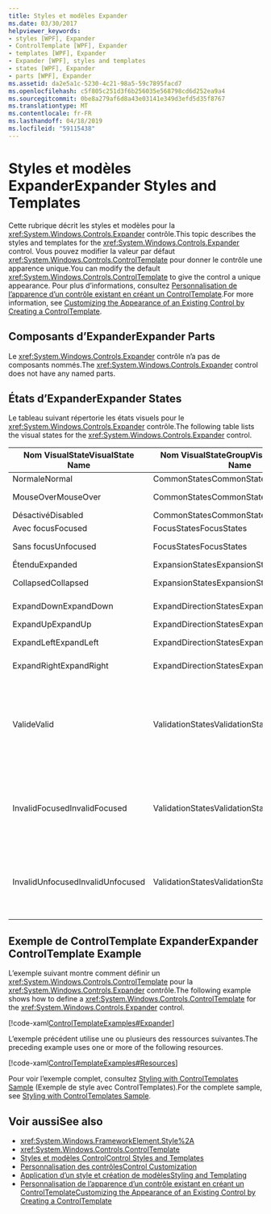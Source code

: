 ```yaml
---
title: Styles et modèles Expander
ms.date: 03/30/2017
helpviewer_keywords:
- styles [WPF], Expander
- ControlTemplate [WPF], Expander
- templates [WPF], Expander
- Expander [WPF], styles and templates
- states [WPF], Expander
- parts [WPF], Expander
ms.assetid: da2e5a1c-5230-4c21-98a5-59c7895facd7
ms.openlocfilehash: c5f805c251d3f6b256035e568798cd6d252ea9a4
ms.sourcegitcommit: 0be8a279af6d8a43e03141e349d3efd5d35f8767
ms.translationtype: MT
ms.contentlocale: fr-FR
ms.lasthandoff: 04/18/2019
ms.locfileid: "59115438"
---
```

# <a name="expander-styles-and-templates"></a><span data-ttu-id="6ab66-102">Styles et modèles Expander</span><span class="sxs-lookup"><span data-stu-id="6ab66-102">Expander Styles and Templates</span></span>
<span data-ttu-id="6ab66-103">Cette rubrique décrit les styles et modèles pour la <xref:System.Windows.Controls.Expander> contrôle.</span><span class="sxs-lookup"><span data-stu-id="6ab66-103">This topic describes the styles and templates for the <xref:System.Windows.Controls.Expander> control.</span></span> <span data-ttu-id="6ab66-104">Vous pouvez modifier la valeur par défaut <xref:System.Windows.Controls.ControlTemplate> pour donner le contrôle une apparence unique.</span><span class="sxs-lookup"><span data-stu-id="6ab66-104">You can modify the default <xref:System.Windows.Controls.ControlTemplate> to give the control a unique appearance.</span></span> <span data-ttu-id="6ab66-105">Pour plus d’informations, consultez [Personnalisation de l’apparence d’un contrôle existant en créant un ControlTemplate](customizing-the-appearance-of-an-existing-control.md).</span><span class="sxs-lookup"><span data-stu-id="6ab66-105">For more information, see [Customizing the Appearance of an Existing Control by Creating a ControlTemplate](customizing-the-appearance-of-an-existing-control.md).</span></span>  
  
## <a name="expander-parts"></a><span data-ttu-id="6ab66-106">Composants d’Expander</span><span class="sxs-lookup"><span data-stu-id="6ab66-106">Expander Parts</span></span>  
 <span data-ttu-id="6ab66-107">Le <xref:System.Windows.Controls.Expander> contrôle n’a pas de composants nommés.</span><span class="sxs-lookup"><span data-stu-id="6ab66-107">The <xref:System.Windows.Controls.Expander> control does not have any named parts.</span></span>  
  
## <a name="expander-states"></a><span data-ttu-id="6ab66-108">États d’Expander</span><span class="sxs-lookup"><span data-stu-id="6ab66-108">Expander States</span></span>  
 <span data-ttu-id="6ab66-109">Le tableau suivant répertorie les états visuels pour le <xref:System.Windows.Controls.Expander> contrôle.</span><span class="sxs-lookup"><span data-stu-id="6ab66-109">The following table lists the visual states for the <xref:System.Windows.Controls.Expander> control.</span></span>  
  
|<span data-ttu-id="6ab66-110">Nom VisualState</span><span class="sxs-lookup"><span data-stu-id="6ab66-110">VisualState Name</span></span>|<span data-ttu-id="6ab66-111">Nom VisualStateGroup</span><span class="sxs-lookup"><span data-stu-id="6ab66-111">VisualStateGroup Name</span></span>|<span data-ttu-id="6ab66-112">Description</span><span class="sxs-lookup"><span data-stu-id="6ab66-112">Description</span></span>|  
|-|-|-|  
|<span data-ttu-id="6ab66-113">Normale</span><span class="sxs-lookup"><span data-stu-id="6ab66-113">Normal</span></span>|<span data-ttu-id="6ab66-114">CommonStates</span><span class="sxs-lookup"><span data-stu-id="6ab66-114">CommonStates</span></span>|<span data-ttu-id="6ab66-115">État par défaut.</span><span class="sxs-lookup"><span data-stu-id="6ab66-115">The default state.</span></span>|  
|<span data-ttu-id="6ab66-116">MouseOver</span><span class="sxs-lookup"><span data-stu-id="6ab66-116">MouseOver</span></span>|<span data-ttu-id="6ab66-117">CommonStates</span><span class="sxs-lookup"><span data-stu-id="6ab66-117">CommonStates</span></span>|<span data-ttu-id="6ab66-118">Le pointeur de souris est positionné sur le contrôle.</span><span class="sxs-lookup"><span data-stu-id="6ab66-118">The mouse pointer is positioned over the control.</span></span>|  
|<span data-ttu-id="6ab66-119">Désactivé</span><span class="sxs-lookup"><span data-stu-id="6ab66-119">Disabled</span></span>|<span data-ttu-id="6ab66-120">CommonStates</span><span class="sxs-lookup"><span data-stu-id="6ab66-120">CommonStates</span></span>|<span data-ttu-id="6ab66-121">Le contrôle est désactivé.</span><span class="sxs-lookup"><span data-stu-id="6ab66-121">The control is disabled.</span></span>|  
|<span data-ttu-id="6ab66-122">Avec focus</span><span class="sxs-lookup"><span data-stu-id="6ab66-122">Focused</span></span>|<span data-ttu-id="6ab66-123">FocusStates</span><span class="sxs-lookup"><span data-stu-id="6ab66-123">FocusStates</span></span>|<span data-ttu-id="6ab66-124">Le contrôle a le focus.</span><span class="sxs-lookup"><span data-stu-id="6ab66-124">The control has focus.</span></span>|  
|<span data-ttu-id="6ab66-125">Sans focus</span><span class="sxs-lookup"><span data-stu-id="6ab66-125">Unfocused</span></span>|<span data-ttu-id="6ab66-126">FocusStates</span><span class="sxs-lookup"><span data-stu-id="6ab66-126">FocusStates</span></span>|<span data-ttu-id="6ab66-127">Le contrôle n’a pas le focus.</span><span class="sxs-lookup"><span data-stu-id="6ab66-127">The control does not have focus.</span></span>|  
|<span data-ttu-id="6ab66-128">Étendu</span><span class="sxs-lookup"><span data-stu-id="6ab66-128">Expanded</span></span>|<span data-ttu-id="6ab66-129">ExpansionStates</span><span class="sxs-lookup"><span data-stu-id="6ab66-129">ExpansionStates</span></span>|<span data-ttu-id="6ab66-130">Le contrôle est développé.</span><span class="sxs-lookup"><span data-stu-id="6ab66-130">The control is expanded.</span></span>|  
|<span data-ttu-id="6ab66-131">Collapsed</span><span class="sxs-lookup"><span data-stu-id="6ab66-131">Collapsed</span></span>|<span data-ttu-id="6ab66-132">ExpansionStates</span><span class="sxs-lookup"><span data-stu-id="6ab66-132">ExpansionStates</span></span>|<span data-ttu-id="6ab66-133">Le contrôle n’est pas développé.</span><span class="sxs-lookup"><span data-stu-id="6ab66-133">The control is not expanded.</span></span>|  
|<span data-ttu-id="6ab66-134">ExpandDown</span><span class="sxs-lookup"><span data-stu-id="6ab66-134">ExpandDown</span></span>|<span data-ttu-id="6ab66-135">ExpandDirectionStates</span><span class="sxs-lookup"><span data-stu-id="6ab66-135">ExpandDirectionStates</span></span>|<span data-ttu-id="6ab66-136">Le contrôle se développe vers le bas.</span><span class="sxs-lookup"><span data-stu-id="6ab66-136">The control expands down.</span></span>|  
|<span data-ttu-id="6ab66-137">ExpandUp</span><span class="sxs-lookup"><span data-stu-id="6ab66-137">ExpandUp</span></span>|<span data-ttu-id="6ab66-138">ExpandDirectionStates</span><span class="sxs-lookup"><span data-stu-id="6ab66-138">ExpandDirectionStates</span></span>|<span data-ttu-id="6ab66-139">Le contrôle se développe des.</span><span class="sxs-lookup"><span data-stu-id="6ab66-139">The control expands up.</span></span>|  
|<span data-ttu-id="6ab66-140">ExpandLeft</span><span class="sxs-lookup"><span data-stu-id="6ab66-140">ExpandLeft</span></span>|<span data-ttu-id="6ab66-141">ExpandDirectionStates</span><span class="sxs-lookup"><span data-stu-id="6ab66-141">ExpandDirectionStates</span></span>|<span data-ttu-id="6ab66-142">Le contrôle se développe de gauche.</span><span class="sxs-lookup"><span data-stu-id="6ab66-142">The control expands left.</span></span>|  
|<span data-ttu-id="6ab66-143">ExpandRight</span><span class="sxs-lookup"><span data-stu-id="6ab66-143">ExpandRight</span></span>|<span data-ttu-id="6ab66-144">ExpandDirectionStates</span><span class="sxs-lookup"><span data-stu-id="6ab66-144">ExpandDirectionStates</span></span>|<span data-ttu-id="6ab66-145">Le contrôle s’étend vers la droite.</span><span class="sxs-lookup"><span data-stu-id="6ab66-145">The control expands right.</span></span>|  
|<span data-ttu-id="6ab66-146">Valide</span><span class="sxs-lookup"><span data-stu-id="6ab66-146">Valid</span></span>|<span data-ttu-id="6ab66-147">ValidationStates</span><span class="sxs-lookup"><span data-stu-id="6ab66-147">ValidationStates</span></span>|<span data-ttu-id="6ab66-148">Le contrôle utilise le <xref:System.Windows.Controls.Validation> classe et le <xref:System.Windows.Controls.Validation.HasError%2A?displayProperty=nameWithType> propriété jointe est `false`.</span><span class="sxs-lookup"><span data-stu-id="6ab66-148">The control uses the <xref:System.Windows.Controls.Validation> class and the <xref:System.Windows.Controls.Validation.HasError%2A?displayProperty=nameWithType> attached property is `false`.</span></span>|  
|<span data-ttu-id="6ab66-149">InvalidFocused</span><span class="sxs-lookup"><span data-stu-id="6ab66-149">InvalidFocused</span></span>|<span data-ttu-id="6ab66-150">ValidationStates</span><span class="sxs-lookup"><span data-stu-id="6ab66-150">ValidationStates</span></span>|<span data-ttu-id="6ab66-151">Le <xref:System.Windows.Controls.Validation.HasError%2A?displayProperty=nameWithType> propriété jointe est `true` a le contrôle a le focus.</span><span class="sxs-lookup"><span data-stu-id="6ab66-151">The <xref:System.Windows.Controls.Validation.HasError%2A?displayProperty=nameWithType> attached property is `true` has the control has focus.</span></span>|  
|<span data-ttu-id="6ab66-152">InvalidUnfocused</span><span class="sxs-lookup"><span data-stu-id="6ab66-152">InvalidUnfocused</span></span>|<span data-ttu-id="6ab66-153">ValidationStates</span><span class="sxs-lookup"><span data-stu-id="6ab66-153">ValidationStates</span></span>|<span data-ttu-id="6ab66-154">Le <xref:System.Windows.Controls.Validation.HasError%2A?displayProperty=nameWithType> propriété jointe est `true` a le contrôle n’a pas le focus.</span><span class="sxs-lookup"><span data-stu-id="6ab66-154">The <xref:System.Windows.Controls.Validation.HasError%2A?displayProperty=nameWithType> attached property is `true` has the control does not have focus.</span></span>|  
  
## <a name="expander-controltemplate-example"></a><span data-ttu-id="6ab66-155">Exemple de ControlTemplate Expander</span><span class="sxs-lookup"><span data-stu-id="6ab66-155">Expander ControlTemplate Example</span></span>  
 <span data-ttu-id="6ab66-156">L’exemple suivant montre comment définir un <xref:System.Windows.Controls.ControlTemplate> pour la <xref:System.Windows.Controls.Expander> contrôle.</span><span class="sxs-lookup"><span data-stu-id="6ab66-156">The following example shows how to define a <xref:System.Windows.Controls.ControlTemplate> for the <xref:System.Windows.Controls.Expander> control.</span></span>  
  
 [!code-xaml[ControlTemplateExamples#Expander](~/samples/snippets/csharp/VS_Snippets_Wpf/ControlTemplateExamples/CS/resources/expander.xaml#expander)]  
  
 <span data-ttu-id="6ab66-157">L’exemple précédent utilise une ou plusieurs des ressources suivantes.</span><span class="sxs-lookup"><span data-stu-id="6ab66-157">The preceding example uses one or more of the following resources.</span></span>  
  
 [!code-xaml[ControlTemplateExamples#Resources](~/samples/snippets/csharp/VS_Snippets_Wpf/ControlTemplateExamples/CS/resources/shared.xaml#resources)]  
  
 <span data-ttu-id="6ab66-158">Pour voir l’exemple complet, consultez [Styling with ControlTemplates Sample](https://github.com/Microsoft/WPF-Samples/tree/master/Styles%20&%20Templates/IntroToStylingAndTemplating) (Exemple de style avec ControlTemplates).</span><span class="sxs-lookup"><span data-stu-id="6ab66-158">For the complete sample, see [Styling with ControlTemplates Sample](https://github.com/Microsoft/WPF-Samples/tree/master/Styles%20&%20Templates/IntroToStylingAndTemplating).</span></span>  
  
## <a name="see-also"></a><span data-ttu-id="6ab66-159">Voir aussi</span><span class="sxs-lookup"><span data-stu-id="6ab66-159">See also</span></span>

- <xref:System.Windows.FrameworkElement.Style%2A>
- <xref:System.Windows.Controls.ControlTemplate>
- [<span data-ttu-id="6ab66-160">Styles et modèles Control</span><span class="sxs-lookup"><span data-stu-id="6ab66-160">Control Styles and Templates</span></span>](control-styles-and-templates.md)
- [<span data-ttu-id="6ab66-161">Personnalisation des contrôles</span><span class="sxs-lookup"><span data-stu-id="6ab66-161">Control Customization</span></span>](control-customization.md)
- [<span data-ttu-id="6ab66-162">Application d’un style et création de modèles</span><span class="sxs-lookup"><span data-stu-id="6ab66-162">Styling and Templating</span></span>](styling-and-templating.md)
- [<span data-ttu-id="6ab66-163">Personnalisation de l’apparence d’un contrôle existant en créant un ControlTemplate</span><span class="sxs-lookup"><span data-stu-id="6ab66-163">Customizing the Appearance of an Existing Control by Creating a ControlTemplate</span></span>](customizing-the-appearance-of-an-existing-control.md)

